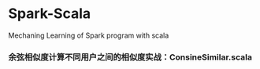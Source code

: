 # Spark-Scala
Mechaning Learning of Spark program with scala

### 余弦相似度计算不同用户之间的相似度实战：ConsineSimilar.scala
